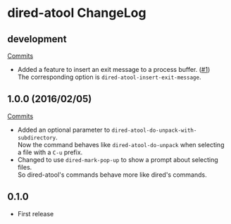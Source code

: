 # dired-atool ChangeLog

## development

[Commits](https://github.com/HKey/dired-atool/compare/1.0.0...master)

- Added a feature to insert an exit message to a process buffer. ([#1](https://github.com/HKey/dired-atool/pull/1))  
  The corresponding option is `dired-atool-insert-exit-message`.

## 1.0.0 (2016/02/05)

[Commits](https://github.com/HKey/dired-atool/compare/0.1.0...1.0.0)

- Added an optional parameter to `dired-atool-do-unpack-with-subdirectory`.  
  Now the command behaves like `dired-atool-do-unpack` when selecting a file
  with a `C-u` prefix.
- Changed to use `dired-mark-pop-up` to show a prompt about selecting files.  
  So dired-atool's commands behave more like dired's commands.

## 0.1.0

- First release
